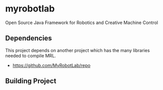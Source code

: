 myrobotlab
==========

Open Source Java Framework for Robotics and Creative Machine Control


## Dependencies

This project depends on another project which has the many libraries needed to compile MRL.
* https://github.com/MyRobotLab/repo

## Building Project
